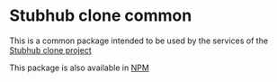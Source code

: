 # Stubhub clone common

This is a common package intended to be used by the services of the [Stubhub clone project](https://github.com/DavidArmendariz/stubhub-clone)

This package is also available in [NPM](https://www.npmjs.com/package/@daaptickets/common)
